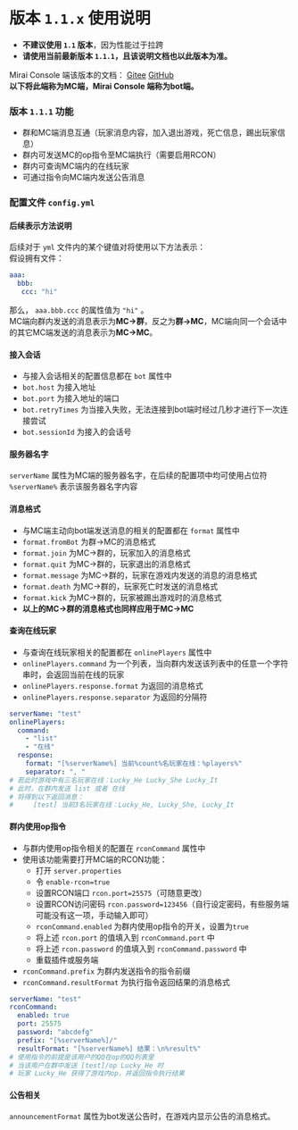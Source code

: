 # 版本 `1.1.x` 使用说明

+ **不建议使用 `1.1` 版本**，因为性能过于拉跨
+ **请使用当前最新版本 `1.1.1`，且该说明文档也以此版本为准。**

Mirai Console 端该版本的文档：
[Gitee](https://gitee.com/lucky_he/mirai-console-plugin-lucky-minecraft-qqchat-mirai-console/blob/master/docs/1.1.x.md)
[GitHub](https://github.com/ECLuckyHe/mirai-console-plugin-LuckyMinecraftQQChatMiraiConsole/)  
**以下将此端称为MC端，Mirai Console 端称为bot端。**

### 版本 `1.1.1` 功能
+ 群和MC端消息互通（玩家消息内容，加入退出游戏，死亡信息，踢出玩家信息）
+ 群内可发送MC的op指令至MC端执行（需要启用RCON）
+ 群内可查询MC端内的在线玩家
+ 可通过指令向MC端内发送公告消息

### 配置文件 `config.yml`

#### 后续表示方法说明
后续对于 `yml` 文件内的某个键值对将使用以下方法表示：  
假设拥有文件：
```yaml
aaa:
  bbb:
   ccc: "hi"
```
那么， `aaa.bbb.ccc` 的属性值为 `"hi"` 。  
MC端向群内发送的消息表示为**MC->群**，反之为**群->MC**，MC端向同一个会话中的其它MC端发送的消息表示为**MC->MC**。

#### 接入会话
+ 与接入会话相关的配置信息都在 `bot` 属性中
+ `bot.host` 为接入地址
+ `bot.port` 为接入地址的端口
+ `bot.retryTimes` 为当接入失败，无法连接到bot端时经过几秒才进行下一次连接尝试
+ `bot.sessionId` 为接入的会话号

#### 服务器名字
`serverName` 属性为MC端的服务器名字，在后续的配置项中均可使用占位符 `%serverName%` 表示该服务器名字内容

#### 消息格式
+ 与MC端主动向bot端发送消息的相关的配置都在 `format` 属性中
+ `format.fromBot` 为群->MC的消息格式
+ `format.join` 为MC->群的，玩家加入的消息格式
+ `format.quit` 为MC->群的，玩家退出的消息格式
+ `format.message` 为MC->群的，玩家在游戏内发送的消息的消息格式
+ `format.death` 为MC->群的，玩家死亡时发送的消息格式
+ `format.kick` 为MC->群的，玩家被踢出游戏时的消息格式
+ **以上的MC->群的消息格式也同样应用于MC->MC**

#### 查询在线玩家
+ 与查询在线玩家相关的配置都在 `onlinePlayers` 属性中
+ `onlinePlayers.command` 为一个列表，当向群内发送该列表中的任意一个字符串时，会返回当前在线的玩家
+ `onlinePlayers.response.format` 为返回的消息格式
+ `onlinePlayers.response.separator` 为返回的分隔符
```yaml
serverName: "test"
onlinePlayers:
  command:
    - "list"
    - "在线"
  response:
    format: "[%serverName%] 当前%count%名玩家在线：%players%"
    separator: ", "
# 若此时游戏中有三名玩家在线：Lucky_He Lucky_She Lucky_It
# 此时，在群内发送 list 或者 在线
# 将得到以下返回消息：
#     [test] 当前3名玩家在线：Lucky_He, Lucky_She, Lucky_It
```

#### 群内使用op指令
+ 与群内使用op指令相关的配置在 `rconCommand` 属性中
+ 使用该功能需要打开MC端的RCON功能：
  + 打开 `server.properties`
  + 令 `enable-rcon=true`
  + 设置RCON端口 `rcon.port=25575`（可随意更改）
  + 设置RCON访问密码 `rcon.password=123456`（自行设定密码，有些服务端可能没有这一项，手动输入即可）
  + `rconCommand.enabled` 为群内使用op指令的开关，设置为`true`
  + 将上述 `rcon.port` 的值填入到 `rconCommand.port` 中
  + 将上述 `rcon.password` 的值填入到 `rconCommand.password` 中
  + 重载插件或服务端
+ `rconCommand.prefix` 为群内发送指令的指令前缀
+ `rconCommand.resultFormat` 为执行指令返回结果的消息格式
```yaml
serverName: "test"
rconCommand:
  enabled: true
  port: 25575
  password: "abcdefg"
  prefix: "[%serverName%]/"
  resultFormat: "[%serverName%] 结果：\n%result%"
# 使用指令的前提是该用户的QQ在op的QQ列表里
# 当该用户在群中发送 [test]/op Lucky_He 时
# 玩家 Lucky_He 获得了游戏内op，并返回指令执行结果
```

#### 公告相关
`announcementFormat` 属性为bot发送公告时，在游戏内显示公告的消息格式。